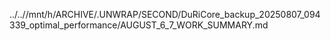 ../..//mnt/h/ARCHIVE/.UNWRAP/SECOND/DuRiCore_backup_20250807_094339_optimal_performance/AUGUST_6_7_WORK_SUMMARY.md